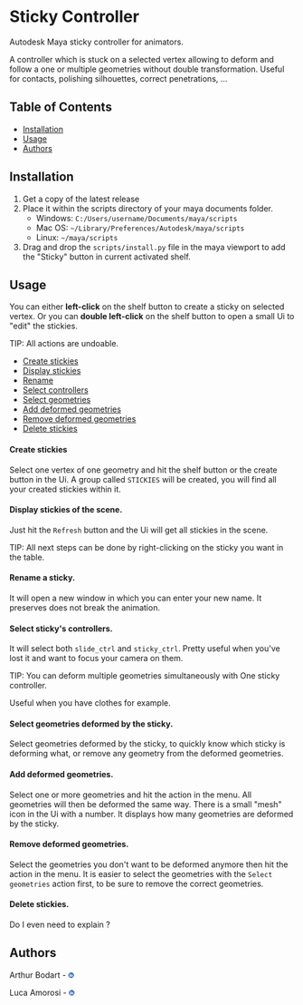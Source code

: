 # Sticky Controller

Autodesk Maya sticky controller for animators.

A controller which is stuck on a selected vertex allowing to deform and follow a
one or multiple geometries without double transformation. Useful for contacts,
polishing silhouettes, correct penetrations, ...


## Table of Contents
- [Installation](#installation)
- [Usage](#usage)
- [Authors](#authors)

## Installation

1) Get a copy of the latest release
2) Place it within the scripts directory of your maya documents folder.
   - Windows: ```C:/Users/username/Documents/maya/scripts```
   - Mac OS: ```~/Library/Preferences/Autodesk/maya/scripts```
   - Linux: ```~/maya/scripts```
3) Drag and drop the `scripts/install.py` file in the maya viewport to add the "Sticky"
button in current activated shelf.

## Usage

You can either **left-click** on the shelf button to create a sticky on selected
vertex. Or you can **double left-click** on the shelf button to open a small Ui
to "edit" the stickies.

TIP: All actions are undoable.

- [Create stickies](#create-stickies)
- [Display stickies](#display-stickies-of-the-scene)
- [Rename](#rename-a-sticky)
- [Select controllers](#select-stickys-controllers)
- [Select geometries](#select-geometries-deformed-by-the-sticky)
- [Add deformed geometries](#add-deformed-geometries)
- [Remove deformed geometries](#remove-deformed-geometries)
- [Delete stickies](#delete-stickies)

#### Create stickies

Select one vertex of one geometry and hit the shelf button or the create button
in the Ui.
A group called `STICKIES` will be created, you will find all your created
stickies within it.

#### Display stickies of the scene.

Just hit the `Refresh` button and the Ui will get all stickies in the scene.

TIP: All next steps can be done by right-clicking on the sticky you want in the
table.

#### Rename a sticky.

It will open a new window in which you can enter your new name. It preserves
does not break the animation.

#### Select sticky's controllers.

It will select both `slide_ctrl` and `sticky_ctrl`. Pretty useful when you've
lost it and want to focus your camera on them.

TIP: You can deform multiple geometries simultaneously with One sticky
controller.

Useful when you have clothes for example.

#### Select geometries deformed by the sticky.

Select geometries deformed by the sticky, to quickly know which sticky is
deforming what, or remove any geometry from the deformed geometries.

#### Add deformed geometries.

Select one or more geometries and hit the action in the menu. All geometries
will then be deformed the same way. There is a small "mesh" icon in the Ui with
a number. It displays how many geometries are deformed by the sticky.

#### Remove deformed geometries.

Select the geometries you don't want to be deformed anymore then hit the action
in the menu. It is easier to select the geometries with the `Select geometries`
action first, to be sure to remove the correct geometries.

#### Delete stickies.
   
Do I even need to explain ?

## Authors

Arthur Bodart - [<img alt="linkedin_icon" height="10" src="https://github.com/luca-amorosi/sticky_controller/blob/main/docs/icons/linkedin_icon.png" width="10"/>](https://www.linkedin.com/in/arthur-bodart-35a442b8/)

Luca Amorosi - [<img alt="linkedin_icon" height="10" src="https://github.com/luca-amorosi/sticky_controller/blob/main/docs/icons/linkedin_icon.png" width="10"/>](https://www.linkedin.com/in/luca-amorosi-234b70184/)


[//]: # (![Alt Text - description of the image]&#40;url to the image you want to include&#41;)
